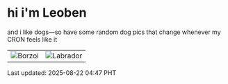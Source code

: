 # hi i'm Leoben

and i like dogs—so have some random dog pics that change whenever my CRON feels like it

|  |  |
|--------|----------|
| ![Borzoi](https://random-dog-vercel.vercel.app/api/random-borzoi?v=1755809273) | ![Labrador](https://random-dog-vercel.vercel.app/api/random-labrador?v=1755809273) |

Last updated: 2025-08-22 04:47 PHT

